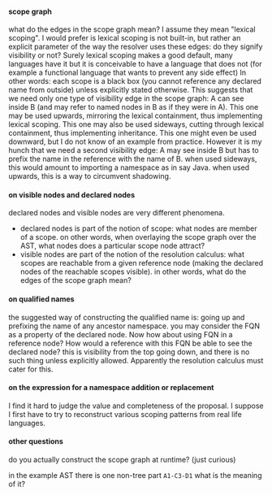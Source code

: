 #### scope graph
what do the edges in the scope graph mean? I assume they mean "lexical scoping".
I would prefer is lexical scoping is not built-in, but rather an explicit parameter of the way the resolver uses these edges: do they signify visibility or not?
Surely lexical scoping makes a good default, many languages have it but it is conceivable to have a language that does not (for example a functional language that wants to prevent any side effect)
In other words: each scope is a black box (you cannot reference any declared name from outside) unless explicitly stated otherwise.
This suggests that we need only one type of visibility edge in the scope graph: A can see inside B (and may refer to named nodes in B as if they were in A). This one may be used upwards, mirroring the lexical containment, thus implementing lexical scoping. This one may also be used sideways, cutting through lexical containment, thus implementing inheritance. This one might even be used downward, but I do not know of an example from practice.
However it is my hunch that we need a second visibility edge: A may see inside B but has to prefix the name in the reference with the name of B. when used sideways, this would amount to importing a namespace as in say Java. when used upwards, this is a way to circumvent shadowing.
#### on visible nodes and declared nodes
declared nodes and visible nodes are very different phenomena.
- declared nodes is part of the notion of scope: what nodes are member of a scope. on other words, when overlaying the scope graph over the AST, what nodes does a particular scope node attract?
- visible nodes are part of the notion of the resolution calculus: what scopes are reachable from a given reference node (making the declared nodes of the reachable scopes visible). in other words, what do the edges of the scope graph mean?

#### on qualified names
the suggested way of constructing the qualified name is: going up and prefixing the name of any ancestor namespace. you may consider the FQN as a property of the declared node. Now how about using FQN in a reference node? How would a reference with this FQN be able to see the declared node? this is visibility from the top going down, and there is no such thing unless explicitly allowed. Apparently the resolution calculus must cater for this.

#### on the expression for a namespace addition or replacement
I find it hard to judge the value and completeness of the proposal. I suppose I first have to try to reconstruct various scoping patterns from real life languages.

#### other questions

do you actually construct the scope graph at runtime? (just curious)

in the example AST there is one non-tree part `A1-C3-D1` what is the meaning of it?



